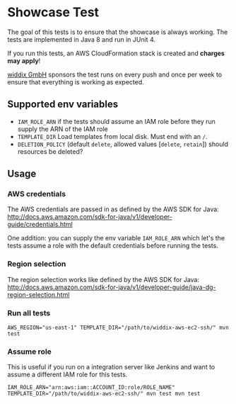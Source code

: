# Showcase Test

The goal of this tests is to ensure that the showcase is always working. The tests are implemented in Java 8 and run in JUnit 4.

If you run this tests, an AWS CloudFormation stack is created and **charges may apply**!

[widdix GmbH](https://widdix.net) sponsors the test runs on every push and once per week to ensure that everything is working as expected.

## Supported env variables

* `IAM_ROLE_ARN` if the tests should assume an IAM role before they run supply the ARN of the IAM role
* `TEMPLATE_DIR` Load templates from local disk. Must end with an `/`.
* `DELETION_POLICY` (default `delete`, allowed values [`delete`, `retain`]) should resources be deleted?

## Usage

### AWS credentials

The AWS credentials are passed in as defined by the AWS SDK for Java: http://docs.aws.amazon.com/sdk-for-java/v1/developer-guide/credentials.html

One addition: you can supply the env variable `IAM_ROLE_ARN` which let's the tests assume a role with the default credentials before running the tests.

### Region selection

The region selection works like defined by the AWS SDK for Java: http://docs.aws.amazon.com/sdk-for-java/v1/developer-guide/java-dg-region-selection.html

### Run all tests

```
AWS_REGION="us-east-1" TEMPLATE_DIR="/path/to/widdix-aws-ec2-ssh/" mvn test
```

### Assume role

This is useful if you run on a integration server like Jenkins and want to assume a different IAM role for this tests.

```
IAM_ROLE_ARN="arn:aws:iam::ACCOUNT_ID:role/ROLE_NAME" TEMPLATE_DIR="/path/to/widdix-aws-ec2-ssh/" mvn test mvn test
```
